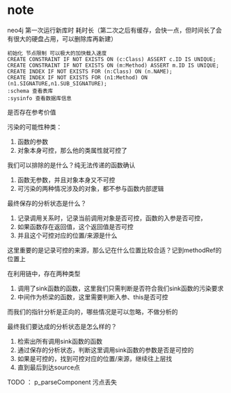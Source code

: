 # note
neo4j 第一次运行新库时 耗时长（第二次之后有缓存，会快一点，但时间长了会有很大的硬盘占用，可以删除库再新建）
```
初始化 节点限制 可以极大的加快载入速度
CREATE CONSTRAINT IF NOT EXISTS ON (c:Class) ASSERT c.ID IS UNIQUE;
CREATE CONSTRAINT IF NOT EXISTS ON (m:Method) ASSERT m.ID IS UNIQUE;
CREATE INDEX IF NOT EXISTS FOR (n:Class) ON (n.NAME);
CREATE INDEX IF NOT EXISTS FOR (n1:Method) ON (n1.SIGNATURE,n1.SUB_SIGNATURE);
:schema 查看表库
:sysinfo 查看数据库信息
```

是否存在参考价值

污染的可能性种类：
1. 函数的参数
2. 对象本身可控，那么他的类属性就可控了

我们可以排除的是什么？纯无法传递的函数确认
1. 函数无参数，并且对象本身又不可控
2. 可污染的两种情况涉及的对象，都不参与函数内部逻辑

最终保存的分析状态是什么？
1. 记录调用关系时，记录当前调用对象是否可控，函数的入参是否可控，
2. 如果函数存在返回值，这个返回值是否可控
3. 并且这个可控对应的位置/来源是什么

这里重要的是记录可控的来源，那么记在什么位置比较合适？记到methodRef的位置上

在利用链中，存在两种类型
1. 调用了sink函数的函数，这里我们只需判断是否符合我们sink函数的污染要求
2. 中间作为桥梁的函数，这里需要判断入参、this是否可控

而我们的指针分析是正向的，哪些情况是可以忽略，不做分析的

最终我们要达成的分析状态是怎么样的？
1. 检索出所有调用sink函数的函数
2. 通过保存的分析状态，判断这里调用sink函数的参数是否是可控的
3. 如果是可控的，找到可控对应的位置/来源，继续往上层找
4. 直到最后到达source点


TODO ： p_parseComponent 污点丢失